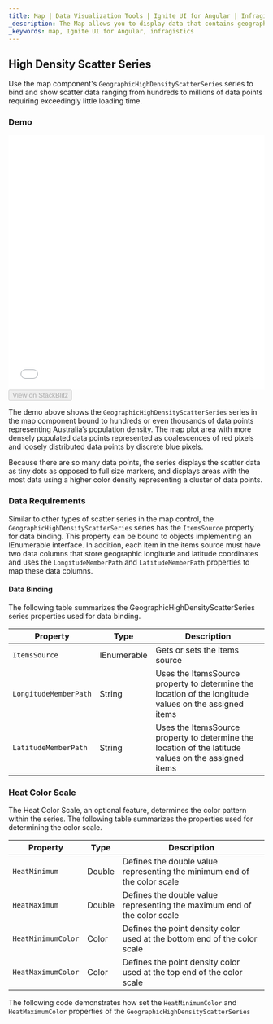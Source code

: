 ```yaml
---
title: Map | Data Visualization Tools | Ignite UI for Angular | Infragistics
_description: The Map allows you to display data that contains geographic locations from view models or geo-spatial data loaded from shape files on geographic imagery maps.View the demo, dependencies, usage and toolbar for more information. 
_keywords: map, Ignite UI for Angular, infragistics
---
```


## High Density Scatter Series

Use the map component's `GeographicHighDensityScatterSeries` series to bind and show scatter data ranging from hundreds to millions of data points requiring exceedingly little loading time.

### Demo

<div class="sample-container" style="height: 500px">
    <iframe id="geo-map-scatter-density-series-iframe" src='{environment:demosBaseUrl}/maps/geo-map-scatter-density-series' width="100%" height="100%" seamless frameBorder="0" onload="onSampleIframeContentLoaded(this);"></iframe>
</div>
<div>
    <button data-localize="stackblitz" disabled class="stackblitz-btn"   data-iframe-id="geo-map-scatter-density-series-iframe" data-demos-base-url="{environment:demosBaseUrl}">View on StackBlitz
    </button>
</div>

<div class="divider--half"></div>

The demo above shows the `GeographicHighDensityScatterSeries` series in the map component bound to hundreds or even thousands of data points representing Australia’s population density. The map plot area with more densely populated data points represented as coalescences of red pixels and loosely distributed data points by discrete blue pixels.

Because there are so many data points, the series displays the scatter data as tiny dots as opposed to full size markers, and displays areas with the most data using a higher color density representing a cluster of data points.

### Data Requirements

Similar to other types of scatter series in the map control, the `GeographicHighDensityScatterSeries` series has the `ItemsSource` property for data binding. This property can be bound to objects implementing an IEnumerable interface.
In addition, each item in the items source must have two data columns that store geographic longitude and latitude coordinates and uses the `LongitudeMemberPath` and `LatitudeMemberPath` properties to map these data columns.

#### Data Binding

The following table summarizes the GeographicHighDensityScatterSeries series properties used for data binding.

| Property              | Type        | Description                                                                                           |
| --------------------- | ----------- | ----------------------------------------------------------------------------------------------------- |
| `ItemsSource`         | IEnumerable | Gets or sets the items source                                                                         |
| `LongitudeMemberPath` | String      | Uses the ItemsSource property to determine the location of the longitude values on the assigned items |
| `LatitudeMemberPath`  | String      | Uses the ItemsSource property to determine the location of the latitude values on the assigned items  |

### Heat Color Scale

The Heat Color Scale, an optional feature, determines the color pattern within the series. The following table summarizes the properties used for determining the color scale.

| Property           | Type   | Description                                                               |
| ------------------ | ------ | ------------------------------------------------------------------------- |
| `HeatMinimum`      | Double | Defines the double value representing the minimum end of the color scale  |
| `HeatMaximum`      | Double | Defines the double value representing the maximum end of the color scale  |
| `HeatMinimumColor` | Color  | Defines the point density color used at the bottom end of the color scale |
| `HeatMaximumColor` | Color  | Defines the point density color used at the top end of the color scale    |

The following code demonstrates how set the `HeatMinimumColor` and `HeatMaximumColor` properties of the `GeographicHighDensityScatterSeries`
